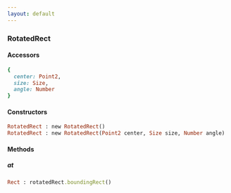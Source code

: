 ```yaml
---
layout: default
---
```


###  RotatedRect

####  Accessors
``` ruby
{
  center: Point2,
  size: Size,
  angle: Number
}
```

<a name="constructors"></a>

####  Constructors
``` ruby
RotatedRect : new RotatedRect()
RotatedRect : new RotatedRect(Point2 center, Size size, Number angle)
```

####  Methods

<a name="boundingRect"></a>

#####  at
``` ruby
Rect : rotatedRect.boundingRect()
```